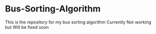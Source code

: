# Bus-Sorting-Algorithm
This is the repository for my bus sorting algorithm
Currently Not working but Will be fixed soon